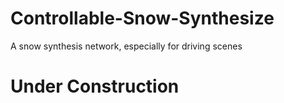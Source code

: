 # Controllable-Snow-Synthesize
A snow synthesis network, especially for driving scenes

# Under Construction
